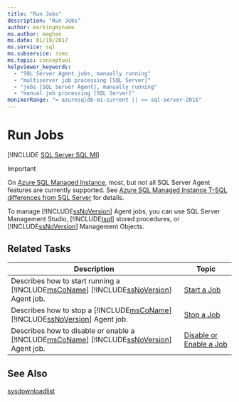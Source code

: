 ```yaml
---
title: "Run Jobs"
description: "Run Jobs"
author: markingmyname
ms.author: maghan
ms.date: 01/19/2017
ms.service: sql
ms.subservice: ssms
ms.topic: conceptual
helpviewer_keywords:
  - "SQL Server Agent jobs, manually running"
  - "multiserver job processing [SQL Server]"
  - "jobs [SQL Server Agent], manually running"
  - "manual job processing [SQL Server]"
monikerRange: "= azuresqldb-mi-current || >= sql-server-2016"
---
```

# Run Jobs
[!INCLUDE [SQL Server SQL MI](../../includes/applies-to-version/sql-asdbmi.md)]

> [!IMPORTANT]  
> On [Azure SQL Managed Instance](/azure/sql-database/sql-database-managed-instance), most, but not all SQL Server Agent features are currently supported. See [Azure SQL Managed Instance T-SQL differences from SQL Server](/azure/sql-database/sql-database-managed-instance-transact-sql-information#sql-server-agent) for details.

To manage [!INCLUDE[ssNoVersion](../../includes/ssnoversion-md.md)] Agent jobs, you can use SQL Server Management Studio, [!INCLUDE[tsql](../../includes/tsql-md.md)] stored procedures, or [!INCLUDE[ssNoVersion](../../includes/ssnoversion-md.md)] Management Objects.  
  
## Related Tasks  
  
|Description|Topic|  
|-|-|  
|Describes how to start running a [!INCLUDE[msCoName](../../includes/msconame-md.md)] [!INCLUDE[ssNoVersion](../../includes/ssnoversion-md.md)] Agent job.|[Start a Job](../../ssms/agent/start-a-job.md)|  
|Describes how to stop a [!INCLUDE[msCoName](../../includes/msconame-md.md)] [!INCLUDE[ssNoVersion](../../includes/ssnoversion-md.md)] Agent job.|[Stop a Job](../../ssms/agent/stop-a-job.md)|  
|Describes how to disable or enable a [!INCLUDE[msCoName](../../includes/msconame-md.md)] [!INCLUDE[ssNoVersion](../../includes/ssnoversion-md.md)] Agent job.|[Disable or Enable a Job](../../ssms/agent/disable-or-enable-a-job.md)|  
  
## See Also  
[sysdownloadlist](../../relational-databases/system-tables/dbo-sysdownloadlist-transact-sql.md)  
